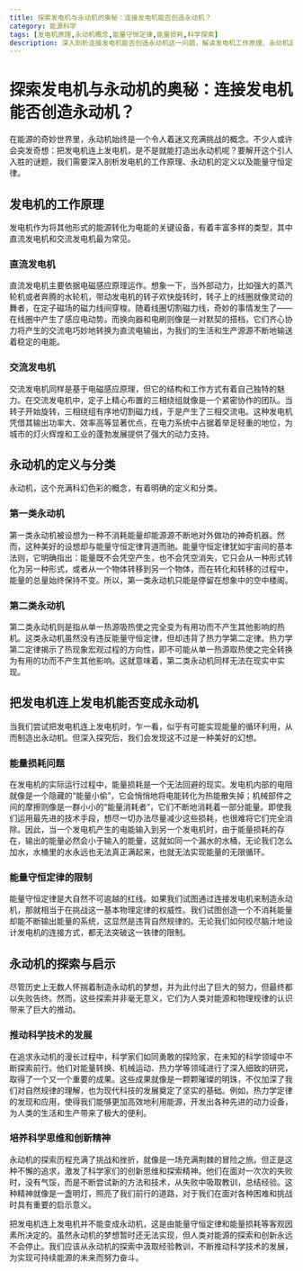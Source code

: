 ```yaml
---
title: 探索发电机与永动机的奥秘：连接发电机能否创造永动机？
category: 能源科学
tags: [发电机原理,永动机概念,能量守恒定律,能量损耗,科学探索]
description: 深入剖析连接发电机能否创造永动机这一问题，解读发电机工作原理、永动机定义分类，阐述因能量损耗和能量守恒定律限制无法实现，同时讲述永动机探索带来的启示。
---
```

# 探索发电机与永动机的奥秘：连接发电机能否创造永动机？
在能源的奇妙世界里，永动机始终是一个令人着迷又充满挑战的概念。不少人或许会突发奇想：把发电机连上发电机，是不是就能打造出永动机呢？要解开这个引人入胜的谜题，我们需要深入剖析发电机的工作原理、永动机的定义以及能量守恒定律。

## 发电机的工作原理
发电机作为将其他形式的能源转化为电能的关键设备，有着丰富多样的类型，其中直流发电机和交流发电机最为常见。

### 直流发电机
直流发电机主要依据电磁感应原理运作。想象一下，当外部动力，比如强大的蒸汽轮机或者奔腾的水轮机，带动发电机的转子欢快旋转时，转子上的线圈就像灵动的舞者，在定子磁场的磁力线间穿梭。随着线圈切割磁力线，奇妙的事情发生了——在线圈中产生了感应电动势。而换向器和电刷则像是一对默契的搭档，它们齐心协力将产生的交流电巧妙地转换为直流电输出，为我们的生活和生产源源不断地输送着稳定的电能。

### 交流发电机
交流发电机同样是基于电磁感应原理，但它的结构和工作方式有着自己独特的魅力。在交流发电机中，定子上精心布置的三相绕组就像是一个紧密协作的团队。当转子开始旋转，三相绕组有序地切割磁力线，于是产生了三相交流电。这种发电机凭借其输出功率大、效率高等显著优点，在电力系统中占据着举足轻重的地位，为城市的灯火辉煌和工业的蓬勃发展提供了强大的动力支持。

## 永动机的定义与分类
永动机，这个充满科幻色彩的概念，有着明确的定义和分类。

### 第一类永动机
第一类永动机被设想为一种不消耗能量却能源源不断地对外做功的神奇机器。然而，这种美好的设想却与能量守恒定律背道而驰。能量守恒定律犹如宇宙间的基本法则，它明确指出：能量既不会凭空产生，也不会凭空消失，它只会从一种形式转化为另一种形式，或者从一个物体转移到另一个物体，而在转化和转移的过程中，能量的总量始终保持不变。所以，第一类永动机只能是停留在想象中的空中楼阁。

### 第二类永动机
第二类永动机则是指从单一热源吸热使之完全变为有用功而不产生其他影响的热机。这类永动机虽然没有违反能量守恒定律，但却违背了热力学第二定律。热力学第二定律揭示了热现象宏观过程的方向性，即不可能从单一热源取热使之完全转换为有用的功而不产生其他影响。这就意味着，第二类永动机同样无法在现实中实现。

## 把发电机连上发电机能否变成永动机
当我们尝试把发电机连上发电机时，乍一看，似乎有可能实现能量的循环利用，从而制造出永动机。但深入探究后，我们会发现这不过是一种美好的幻想。

### 能量损耗问题
在发电机的实际运行过程中，能量损耗是一个无法回避的现实。发电机内部的电阻就像是一个隐藏的“能量小偷”，它会悄悄地将电能转化为热能散失掉；机械部件之间的摩擦则像是一群小小的“能量消耗者”，它们不断地消耗着一部分能量。即使我们运用最先进的技术手段，想尽一切办法尽量减少这些损耗，也很难将它们完全消除。因此，当一个发电机产生的电能输入到另一个发电机时，由于能量损耗的存在，输出的能量必然会小于输入的能量，这就如同一个漏水的水桶，无论我们怎么加水，水桶里的水永远也无法真正满起来，也就无法实现能量的无限循环。

### 能量守恒定律的限制
能量守恒定律是大自然不可逾越的红线。如果我们试图通过连接发电机来制造永动机，那就相当于在挑战这一基本物理定律的权威性。我们试图创造一个不消耗能量却能不断输出能量的系统，这显然是违背自然规律的。无论我们如何绞尽脑汁地设计发电机的连接方式，都无法突破这一铁律的限制。

## 永动机的探索与启示
尽管历史上无数人怀揣着制造永动机的梦想，并为此付出了巨大的努力，但最终都以失败告终。然而，这些探索并非毫无意义，它们为人类对能源和物理规律的认识带来了巨大的推动。

### 推动科学技术的发展
在追求永动机的漫长过程中，科学家们如同勇敢的探险家，在未知的科学领域中不断探索前行。他们对能量转换、机械运动、热力学等领域进行了深入细致的研究，取得了一个又一个重要的成果。这些成果就像是一颗颗璀璨的明珠，不仅加深了我们对自然规律的理解，也为现代科技的发展奠定了坚实的基础。例如，热力学定律的发现和应用，使得我们能够更加高效地利用能源，开发出各种先进的动力设备，为人类的生活和生产带来了极大的便利。

### 培养科学思维和创新精神
永动机的探索历程充满了挑战和挫折，就像是一场充满荆棘的冒险之旅。但正是这种不懈的追求，激发了科学家们的创新思维和探索精神。他们在面对一次次的失败时，没有气馁，而是不断尝试新的方法和技术，从失败中吸取教训，总结经验。这种精神就像是一盏明灯，照亮了我们前行的道路，对于我们在面对各种困难和挑战时具有重要的启示意义。

把发电机连上发电机并不能变成永动机，这是由能量守恒定律和能量损耗等客观因素所决定的。虽然永动机的梦想暂时还无法实现，但人类对能源的探索和创新永远不会停止。我们应该从永动机的探索中汲取经验教训，不断推动科学技术的发展，为实现可持续能源的未来而努力奋斗。